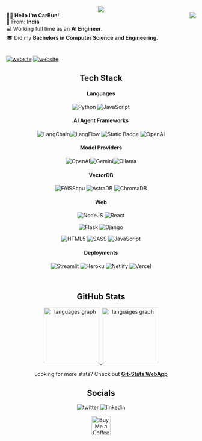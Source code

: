 <div align="center">
  <img src="https://visitor-badge.laobi.icu/badge?page_id=TheCarBun.TheCarBun&"  />
</div>

<div>
<img align="right" src="https://github.com/user-attachments/assets/06051d58-b7f9-4848-9cfd-e3f4b80dc34f">
<b>👋🏼 Hello I'm CarBun!</b> <br>
📍 From: <b>India</b> <br>
💻 Working full time as an <b>AI Engineer</b>. <br>
🎓 Did my <b>Bachelors in Computer Science and Engineering</b>. <br>
<br><br>
<a  href="https://flowcv.com/resume/bghwrw7svd" target="_blank" style="display: inline-block;"><img src="https://img.shields.io/badge/my_resume-blue?style=for-the-badge"  alt="website"></a>
<a target="_blank" href="https://thecarbun.github.io" style="display: inline-block;"><img src="https://img.shields.io/badge/thecarbun.github.io-red?style=for-the-badge"  alt="website"></a>
</div>

<div align="center">

## Tech Stack

#### Languages
![Python](https://img.shields.io/badge/python-3670A0?style=for-the-badge&logo=python&logoColor=ffdd54) ![JavaScript](https://img.shields.io/badge/javascript-%23323330.svg?style=for-the-badge&logo=javascript&logoColor=%23F7DF1E)

#### AI Agent Frameworks
![LangChain](https://img.shields.io/badge/langchain-%231C3C3C?style=for-the-badge&logo=langchain)![LangFlow](https://img.shields.io/badge/langflow-%23000000?style=for-the-badge&logo=langflow) ![Static Badge](https://img.shields.io/badge/Agno-%23ff4016?style=for-the-badge) ![OpenAI](https://img.shields.io/badge/openai-%23412991?style=for-the-badge&logo=openai)


#### Model Providers
![OpenAI](https://img.shields.io/badge/openai-%23412991?style=for-the-badge&logo=openai)![Gemini](https://img.shields.io/badge/Gemini-%23000?style=for-the-badge&logo=googlegemini&logoColor=%2345B6F2)![Ollama](https://img.shields.io/badge/Ollama-%23fff?style=for-the-badge&logo=ollama&logoColor=000)

#### VectorDB
![FAISScpu](https://img.shields.io/badge/FAISS-%23000?style=for-the-badge) ![AstraDB](https://img.shields.io/badge/AstraDB-%23000?style=for-the-badge&logo=langflow) ![ChromaDB](https://img.shields.io/badge/ChromaDB-%23000?style=for-the-badge)


#### Web
![NodeJS](https://img.shields.io/badge/Node.js-%23000?style=for-the-badge&logo=Node.js&logoColor=%235FA04E) ![React](https://img.shields.io/badge/React-%23000?style=for-the-badge&logo=React&logoColor=%2361DAFB)

![Flask](https://img.shields.io/badge/Flask-%233BABC3?style=for-the-badge&logo=Flask&logoColor=%23000) ![Django](https://img.shields.io/badge/django-%23092E20.svg?style=for-the-badge&logo=django&logoColor=white)

![HTML5](https://img.shields.io/badge/html5-%23E34F26.svg?style=for-the-badge&logo=html5&logoColor=white) ![SASS](https://img.shields.io/badge/SASS-hotpink.svg?style=for-the-badge&logo=SASS&logoColor=white) ![JavaScript](https://img.shields.io/badge/javascript-%23323330.svg?style=for-the-badge&logo=javascript&logoColor=%23F7DF1E)

#### Deployments
![Streamlit](https://img.shields.io/badge/Streamlit-%23FE4B4B.svg?style=for-the-badge&logo=streamlit&logoColor=white) ![Heroku](https://img.shields.io/badge/heroku-%23430098.svg?style=for-the-badge&logo=heroku&logoColor=white) ![Netlify](https://img.shields.io/badge/netlify-%23000000.svg?style=for-the-badge&logo=netlify&logoColor=#00C7B7) ![Vercel](https://img.shields.io/badge/vercel-%23000000.svg?style=for-the-badge&logo=vercel&logoColor=white)

<br>

## GitHub Stats

<a href="https://git-stats.streamlit.app/">
  <img src="https://github-readme-stats.vercel.app/api?username=TheCarBun&theme=transparent&hide_border=false&show_icons=true&count_private=true" height="150" alt="languages graph"  />
  <img src="https://github-readme-stats.vercel.app/api/top-langs/?username=TheCarBun&theme=transparent&hide_border=false&include_all_commits=true&count_private=true&layout=compact" height="150" alt="languages graph"  />
<br>
</a>

Looking for more stats? Check out **[Git-Stats WebApp](https://git-stats.streamlit.app/)**

## Socials

<a target="_blank" href="https://twitter.com/subhopriyo" style="display: inline-block;"><img src="https://img.shields.io/badge/twitter-x?style=for-the-badge&logo=x&logoColor=white&color=%230f1419" alt="twitter" /></a>
<a target="_blank" href="https://www.linkedin.com/in/subhopriyo" style="display: inline-block;"><img src="https://img.shields.io/badge/linkedin-logo?style=for-the-badge&logo=linkedin&logoColor=white&color=%230a77b6" alt="linkedin" /></a>

<a href='https://ko-fi.com/Z8Z4K5FEX' target='_blank'><img height='50' style='border:0px;height:50px;' src='https://storage.ko-fi.com/cdn/kofi1.png?v=3' border='0' alt='Buy Me a Coffee at ko-fi.com' /></a>

</div>
